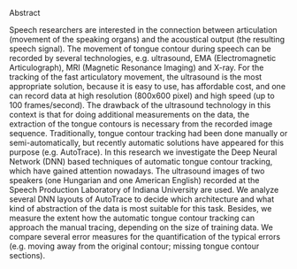 Abstract

Speech researchers are interested in the connection between articulation (movement of the speaking organs) and the acoustical output (the resulting speech signal). The movement of tongue contour during speech can be recorded by several technologies, e.g. ultrasound, EMA (Electromagnetic Articulograph), MRI (Magnetic Resonance  Imaging) and X-ray.
For the tracking of the fast articulatory movement, the ultrasound is the most appropriate solution, because it is easy to use, has affordable cost, and one can record data at high resolution (800x600 pixel) and high speed (up to 100 frames/second). The drawback of the ultrasound technology in this context is that for doing additional measurements on the data, the extraction of the tongue contours is necessary from the recorded image sequence. Traditionally, tongue contour tracking had been done manually or semi-automatically, but recently automatic solutions have appeared for this purpose (e.g. AutoTrace).
In this research we investigate the Deep Neural Network (DNN) based techniques of automatic tongue contour tracking, which have gained attention nowadays. The ultrasound images of two speakers (one Hungarian and one American English) recorded at the Speech Production Laboratory of Indiana University are used. We analyze several DNN layouts of AutoTrace to decide which architecture and what kind of abstraction of the data is most suitable for this task. Besides, we measure the extent how the automatic tongue contour tracking can approach the manual tracing, depending on the size of training data. We compare several error measures for the quantification of the typical errors (e.g. moving away from the original contour; missing tongue contour sections).

